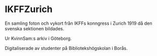 # IKFFZurich

En samling foton och vykort från IKFFs konngress i Zurich 1919 då den svenska sektionen bildades. 

Ur KvinnSam:s arkiv i Göteborg.

Digitaliserade av studenter på Bibliotekshögskolan i Borås.

